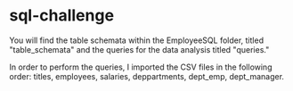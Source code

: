# sql-challenge

You will find the table schemata within the EmployeeSQL folder, titled "table_schemata" and the queries for the data analysis titled "queries."

In order to perform the queries, I imported the CSV files in the following order: titles, employees, salaries, deppartments, dept_emp, dept_manager.